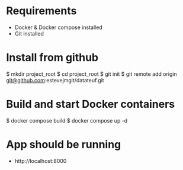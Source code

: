 # Requirements
- Docker & Docker compose installed 
- Git installed

# Install from github 
$ mkdir project_root
$ cd project_root
$ git init
$ git remote add origin git@github.com:estevejmgit/datateuf.git

# Build and start Docker containers
$ docker compose build
$ docker compose up -d

# App should be running
- http://localhost:8000
